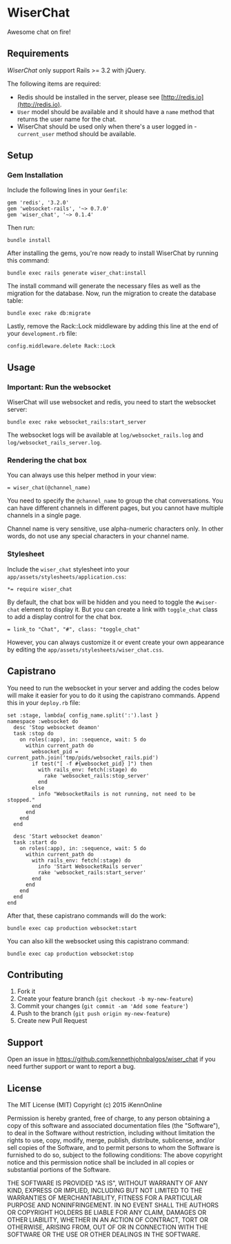 # WiserChat

Awesome chat on fire!

## Requirements

_WiserChat_ only support Rails >= 3.2 with jQuery.

The following items are required:

 - Redis should be installed in the server, please see [http://redis.io](http://redis.io).
 - `User` model should be available and it should have a `name` method that returns the user name for the chat.
 - WiserChat should be used only when there's a user logged in - `current_user` method should be available.


## Setup

### Gem Installation

Include the following lines in your `Gemfile`:

	gem 'redis', '3.2.0'
    gem 'websocket-rails', '~> 0.7.0'
    gem 'wiser_chat', '~> 0.1.4'

Then run:

	bundle install

After installing the gems, you're now ready to install WiserChat by running this command:

	bundle exec rails generate wiser_chat:install

The install command will generate the necessary files as well as the migration for the database. Now, run the migration to create the database table:

	bundle exec rake db:migrate

Lastly, remove the Rack::Lock middleware by adding this line at the end of your `development.rb` file:

	config.middleware.delete Rack::Lock

## Usage

### Important: Run the websocket

WiserChat will use websocket and redis, you need to start the websocket server:

	bundle exec rake websocket_rails:start_server

The websocket logs will be available at `log/websocket_rails.log` and `log/websocket_rails_server.log`.

### Rendering the chat box

You can always use this helper method in your view:

	= wiser_chat(@channel_name)

You need to specify the `@channel_name` to group the chat conversations. You can have different channels in different pages, but you cannot have multiple channels in a single page.

Channel name is very sensitive, use alpha-numeric characters only. In other words, do not use any special characters in your channel name.

### Stylesheet

Include the `wiser_chat` stylesheet into your `app/assets/stylesheets/application.css`:

	*= require wiser_chat

By default, the chat box will be hidden and you need to toggle the `#wiser-chat` element to display it. But you can create a link with `toggle_chat` class to add a display control for the chat box.

	= link_to "Chat", "#", class: "toggle_chat"

However, you can always customize it or event create your own appearance by editing the `app/assets/stylesheets/wiser_chat.css`.

## Capistrano

You need to run the websocket in your server and adding the codes below will make it easier for you to do it using the capistrano commands. Append this in your `deploy.rb` file:

	set :stage, lambda{ config_name.split(':').last }
	namespace :websocket do
	  desc 'Stop websocket deamon'
	  task :stop do
	    on roles(:app), in: :sequence, wait: 5 do
	      within current_path do
	        websocket_pid = current_path.join('tmp/pids/websocket_rails.pid')
	        if test("[ -f #{websocket_pid} ]") then
	          with rails_env: fetch(:stage) do
	            rake 'websocket_rails:stop_server'
	          end
	        else
	          info "WebsocketRails is not running, not need to be stopped."
	        end
	      end
	    end
	  end

	  desc 'Start websocket deamon'
	  task :start do
	    on roles(:app), in: :sequence, wait: 5 do
	      within current_path do
	        with rails_env: fetch(:stage) do
	          info 'Start WebsocketRails server'
	          rake 'websocket_rails:start_server'
	        end
	      end
	    end
	  end
	end

After that, these capistrano commands will do the work:

	bundle exec cap production websocket:start

You can also kill the websocket using this capistrano command:

	bundle exec cap production websocket:stop


## Contributing

1. Fork it
2. Create your feature branch (`git checkout -b my-new-feature`)
3. Commit your changes (`git commit -am 'Add some feature'`)
4. Push to the branch (`git push origin my-new-feature`)
5. Create new Pull Request

## Support
Open an issue in https://github.com/kennethjohnbalgos/wiser_chat if you need further support or want to report a bug.

## License

The MIT License (MIT) Copyright (c) 2015 iKennOnline

Permission is hereby granted, free of charge, to any person obtaining a copy of this software and associated documentation files (the "Software"), to deal in the Software without restriction, including without limitation the rights to use, copy, modify, merge, publish, distribute, sublicense, and/or sell copies of the Software, and to permit persons to whom the Software is furnished to do so, subject to the following conditions: The above copyright notice and this permission notice shall be included in all copies or substantial portions of the Software.

THE SOFTWARE IS PROVIDED "AS IS", WITHOUT WARRANTY OF ANY KIND, EXPRESS OR IMPLIED, INCLUDING BUT NOT LIMITED TO THE WARRANTIES OF MERCHANTABILITY, FITNESS FOR A PARTICULAR PURPOSE AND NONINFRINGEMENT. IN NO EVENT SHALL THE AUTHORS OR COPYRIGHT HOLDERS BE LIABLE FOR ANY CLAIM, DAMAGES OR OTHER LIABILITY, WHETHER IN AN ACTION OF CONTRACT, TORT OR OTHERWISE, ARISING FROM, OUT OF OR IN CONNECTION WITH THE SOFTWARE OR THE USE OR OTHER DEALINGS IN THE SOFTWARE.
